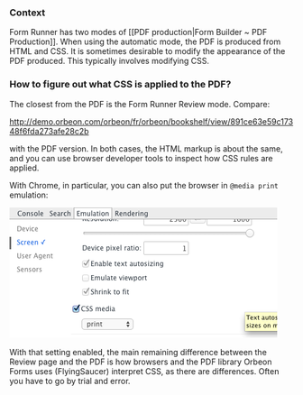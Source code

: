 

### Context

Form Runner has two modes of [[PDF production|Form Builder ~ PDF Production]]. When using the automatic mode, the PDF is produced from HTML and CSS. It is sometimes desirable to modify the appearance of the PDF produced. This typically involves modifying CSS.

### How to figure out what CSS is applied to the PDF?

The closest from the PDF is the Form Runner Review mode. Compare:

  http://demo.orbeon.com/orbeon/fr/orbeon/bookshelf/view/891ce63e59c17348f6fda273afe28c2b

with the PDF version. In both cases, the HTML markup is about the same, and you can use browser developer tools to inspect how CSS rules are applied.

With Chrome, in particular, you can also put the browser in `@media print` emulation:

![Chrome emulation settings](../images/chrome-media-emulation.png)

With that setting enabled, the main remaining difference between the Review page and the PDF is how browsers and the PDF library Orbeon Forms uses (FlyingSaucer) interpret CSS, as there are differences. Often you have to go by trial and error.
